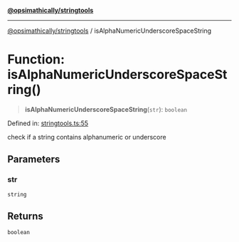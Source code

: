 [**@opsimathically/stringtools**](../README.md)

***

[@opsimathically/stringtools](../README.md) / isAlphaNumericUnderscoreSpaceString

# Function: isAlphaNumericUnderscoreSpaceString()

> **isAlphaNumericUnderscoreSpaceString**(`str`): `boolean`

Defined in: [stringtools.ts:55](https://github.com/opsimathically/stringtools/blob/5cf0ffb2adf03175d5a0f33cafd31a945563ed1e/src/stringtools.ts#L55)

check if a string contains alphanumeric or underscore

## Parameters

### str

`string`

## Returns

`boolean`
